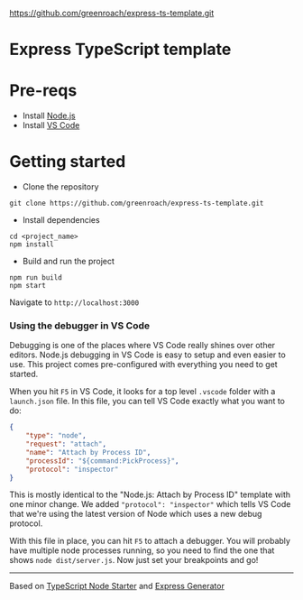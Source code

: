 
https://github.com/greenroach/express-ts-template.git

# Express TypeScript template

# Pre-reqs
- Install [Node.js](https://nodejs.org/en/)
- Install [VS Code](https://code.visualstudio.com/)

# Getting started
- Clone the repository
```
git clone https://github.com/greenroach/express-ts-template.git
```
- Install dependencies
```
cd <project_name>
npm install
```
- Build and run the project
```
npm run build
npm start
```
Navigate to `http://localhost:3000`

### Using the debugger in VS Code
Debugging is one of the places where VS Code really shines over other editors.
Node.js debugging in VS Code is easy to setup and even easier to use. 
This project comes pre-configured with everything you need to get started.

When you hit `F5` in VS Code, it looks for a top level `.vscode` folder with a `launch.json` file.
In this file, you can tell VS Code exactly what you want to do:

```json
{
    "type": "node",
    "request": "attach",
    "name": "Attach by Process ID",
    "processId": "${command:PickProcess}",
    "protocol": "inspector"
}
```
This is mostly identical to the "Node.js: Attach by Process ID" template with one minor change.
We added `"protocol": "inspector"` which tells VS Code that we're using the latest version of Node which uses a new debug protocol.

With this file in place, you can hit `F5` to attach a debugger.
You will probably have multiple node processes running, so you need to find the one that shows `node dist/server.js`.
Now just set your breakpoints and go!

--------------------
Based on [TypeScript Node Starter](https://github.com/Microsoft/TypeScript-Node-Starter) and [Express Generator](https://github.com/expressjs/generator)